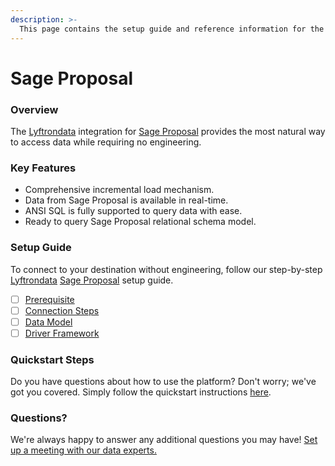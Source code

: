 ```yaml
---
description: >-
  This page contains the setup guide and reference information for the Sage Proposal source connector.
---
```


# Sage Proposal

### Overview

The [Lyftrondata](https://www.lyftrondata.com/) integration for [Sage Proposal](None) provides the most natural way to access data while requiring no engineering.

### Key Features

* Comprehensive incremental load mechanism.
* Data from Sage Proposal is available in real-time.&#x20;
* ANSI SQL is fully supported to query data with ease.
* Ready to query Sage Proposal relational schema model.

### Setup Guide

To connect to your destination without engineering, follow our step-by-step [Lyftrondata](https://www.lyftrondata.com/)  [Sage Proposal](None) setup guide.

* [ ] [Prerequisite](prerequisite.md)
* [ ] [Connection Steps](connection-steps.md)
* [ ] [Data Model](data-model/erd.md)
* [ ] [Driver Framework](driver-framework/)

### Quickstart Steps

Do you have questions about how to use the platform? Don't worry; we've got you covered. Simply follow the quickstart instructions [here](../README.md).

### Questions? <a href="#questions" id="questions"></a>

We're always happy to answer any additional questions you may have! [Set up a meeting with our data experts.](https://www.lyftrondata.com/book-a-meeting/)

